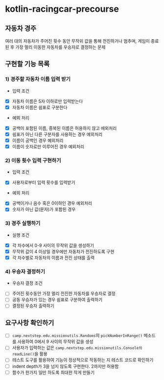 # kotlin-racingcar-precourse

## 자동차 경주
여러 대의 자동차가 주어진 횟수 동안 무작위 값을 통해 전진하거나 멈추며, 게임이 종료된 후 가장 멀리 이동한 자동차를 우승자로 결정하는 문제

## 구현할 기능 목록
### 1) 경주할 자동차 이름 입력 받기
- 입력 조건
- [x] 자동차 이름은 5자 이하로만 입력받는다
- [x] 자동차 이름은 쉼표로 구분한다
- 예외 처리
- [x] 공백이 포함된 이름, 중복된 이름은 허용하지 않고 에외처리
- [x] 쉼표가 아닌 다른 구분자를 사용하는 경우 예외처리
- [x] 이름이 공백인 경우 예외처리
- [x] 이름이 숫자로만 이루어진 경우 예외처리

### 2) 이동 횟수 입력 구현하기
- 입력 조건
- [x] 사용자로부터 입력 횟수를 입력받기
- 예외 처리
- [x] 공백이거나 음수 혹은 0이하인 경우 예외처리
- [x] 숫자가 아닌 값(문자)가 포함된 경우

### 3) 경주 실행하기
- 실행 조건
- [x] 각 차수에서 0-9 사이의 무작위 값을 생성하기
- [x] 무작위 값이 4 이상일 경우에만 자동차가 전진하도록 구현
- [x] 각 차수별로 자동차의 이름과 전진 상태를 출력

### 4) 우승자 결정하기
- 우승자 결정 조건
- [ ] 주어진 횟수동안 가장 멀리 전진한 자동차를 우승자로 결정
- [ ] 공동 우승자가 있는 경우 쉼표로 구분하여 출력하기
- [ ] 결정된 우승자 출력하기

## 요구사항 확인하기
- [ ] `camp.nextstep.edu.missionutils.Randoms`의 `pickNumberInRange()` 메소드를 사용하여 0에서 9 사이의 무작위 값을 생성
- [ ] 사용자가 입력하는 값은 `camp.nextstep.edu.missionutils.Console의 readLine()`을 활용
- [ ] 테스트 도구를 활용하여 기능이 정상적으로 작동하는 지 테스트 코드로 확인하기
- [ ] indent depth가 3을 넘지 않도록 구현한다. 2까지만 허용함
- [ ] 함수가 한가지 일만 하도록 최대한 작게 만들기